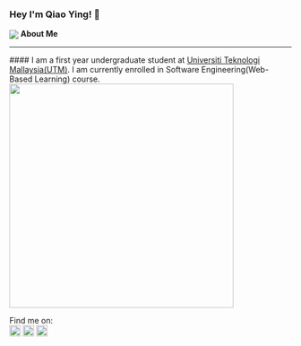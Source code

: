 ### Hey I'm Qiao Ying! :hugs:
<img src="https://raw.githubusercontent.com/sagar-viradiya/sagar-viradiya/master/resources/banner.png" align="center">
<b>About Me</b>
<hr>
#### I am a first year undergraduate student at <a href="https://www.utm.my/" target="blank">Universiti Teknologi Mallaysia(UTM)</a>.
I am currently enrolled in Software Engineering(Web-Based Learning) course. 

<img src="https://github-readme-stats.vercel.app/api?username=alovey1014&show_icons=true&theme=dark#gh-dark-mode-only" width="400">
                                                                                                                      
Find me on:
<br>
<a href="https://instagram.com/qiaoyingggggg?igshid=YmMyMTA2M2Y=" target="blank"><img src="https://user-images.githubusercontent.com/129234636/230544050-df11d9a2-d01a-4a6c-9ec5-6996d43bb2df.svg" height="20" width="20"/></a>
<a href="https://www.linkedin.com/in/qiao-ying-wong-6701b4181/" target="blank"><img src="https://user-images.githubusercontent.com/129234636/230545646-f2d15036-20f6-4ed0-b7d1-2951e20a6238.svg" height="20" width="20"/></a>
<a href="https://www.facebook.com/wqiao.ying14" target="blank"><img src="https://user-images.githubusercontent.com/129234636/230546348-3adec3e4-18e3-47bc-b7ec-547526b5ab96.svg" height="20" width="20"/></a>
